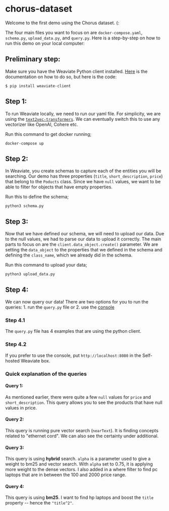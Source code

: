 # chorus-dataset
Welcome to the first demo using the Chorus dataset. (:

The four main files you want to focus on are `docker-compose.yaml`, `schema.py`, `upload_data.py`, and `query.py`. Here is a step-by-step on how to run this demo on your local computer:

## Preliminary step:
Make sure you have the Weaviate Python client installed. [Here](https://weaviate.io/developers/weaviate/client-libraries/python) is the documentation on how to do so, but here is the code:
```
$ pip install weaviate-client
```

## Step 1: 
To run Weaviate locally, we need to run our yaml file. For simplicity, we are using the [`text2vec-transformers`](https://weaviate.io/developers/weaviate/modules/retriever-vectorizer-modules/text2vec-transformers).
We can eventually switch this to use any vectorizer like OpenAI, Cohere etc. 

Run this command to get docker running;

```
docker-compose up
```

## Step 2: 
In Weaviate, you create schemas to capture each of the entities you will be searching. Our demo has three properties (`title`, `short_description`, `price`) 
that belong to the `Poducts` class. Since we have `null` values, we want to be able to filter for objects that have empty properties. 

Run this to define the schema;

```
python3 schema.py
```

## Step 3:
Now that we have defined our schema, we will need to upload our data. Due to the null values, we had to parse our data to upload it correctly. The main parts to focus on 
are the `client.data_object.create()` parameter. We are setting the `data_object` to the properties that we defined in the schema and defining the `class_name`, which we already did in the schema. 

Run this command to upload your data;

```
python3 upload_data.py
```

## Step 4:
We can now query our data! There are two options for you to run the queries: 1. run the `query.py` file or 2. use the [console](https://console.weaviate.io/)

### Step 4.1
The `query.py` file has 4 examples that are using the python client.  

### Step 4.2
If you prefer to use the console, put `http://localhost:8080` in the Self-hosted Weaviate box. 

### Quick explanation of the queries

#### Query 1: 
As mentioned earlier, there were quite a few `null` values for `price` and `short_description`. This query allows you to see the products that have null values in price. 

#### Query 2:
This query is running pure vector search (`nearText`). It is finding concepts related to "ethernet cord". We can also see the certainty under additional.

#### Query 3:
This query is using **hybrid** search. `alpha` is a parameter used to give a weight to bm25 and vector search. With `alpha` set to 0.75, it is applying more weight to the dense vectors. 
I also added in a where filter to find pc laptops that are in between the 100 and 2000 price range. 

#### Query 4:
This query is using **bm25**. I want to find hp laptops and boost the `title` property -- hence the `"title^2"`. 
